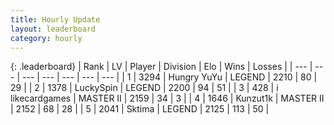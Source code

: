 ```yaml
---
title: Hourly Update
layout: leaderboard
category: hourly
---
```


{: .leaderboard}
| Rank | LV | Player | Division | Elo | Wins | Losses |
| --- | --- | --- | --- | --- | --- | --- |
| <span data-change="0">1</span> | 3294 | <span title="ID: 164871">Hungry YuYu</span> | LEGEND | <span data-change="0">2210</span> | <span data-change="0">80</span> | <span data-change="0">29</span> |
| <span data-change="0">2</span> | 1378 | <span title="ID: 498412">LuckySpin</span> | LEGEND | <span data-change="0">2200</span> | <span data-change="0">94</span> | <span data-change="0">51</span> |
| <span data-change="0">3</span> | 428 | <span title="ID: 700593">i likecardgames</span> | MASTER II | <span data-change="0">2159</span> | <span data-change="0">34</span> | <span data-change="0">3</span> |
| <span data-change="0">4</span> | 1646 | <span title="ID: 392407">Kunzut1k</span> | MASTER II | <span data-change="21">2152</span> | <span data-change="3">68</span> | <span data-change="0">28</span> |
| <span data-change="0">5</span> | 2041 | <span title="ID: 353063">Sktima</span> | LEGEND | <span data-change="0">2125</span> | <span data-change="0">113</span> | <span data-change="0">50</span> |